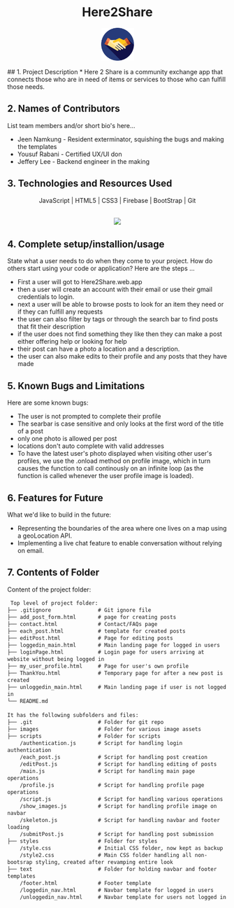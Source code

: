 <h1 align="center"> Here2Share 
</h1>
    <p align="center"> 
    	<img src="./images/hand.svg.svg" width=75px height=75px alt="">
    </p>	
## 1. Project Description
* Here 2 Share is a community exchange app that  connects those who are in need of items or services to those who can fulfill those needs.

## 2. Names of Contributors

List team members and/or short bio's here...

- Jeen Namkung - Resident exterminator, squishing the bugs and making the templates
- Yousuf Rabani - Certified UX/UI don
- Jeffery Lee - Backend engineer in the making

## 3. Technologies and Resources Used

<p align="center" > 
JavaScript | HTML5 | CSS3 | Firebase | BootStrap | Git
<br>
<br>
<p align="center">
  <a href="https://skillicons.dev">
    <img src="https://skillicons.dev/icons?i=javascript,html,css,firebase,bootstrap,git" />
  </a>
</p>
</p>

## 4. Complete setup/installion/usage

State what a user needs to do when they come to your project. How do others start using your code or application?
Here are the steps ...

- First a user will got to Here2Share.web.app
- then a user will create an account with their email or use their gmail credentials to login.
- next a user will be able to browse posts to look for an item they need or if they can fulfill any requests
- the user can also filter by tags or through the search bar to find posts that fit their description
- if the user does not find something they like then they can make a post either offering help or looking for help
- their post can have a photo a location and a description.
- the user can also make edits to their profile and any posts that they have made

## 5. Known Bugs and Limitations

Here are some known bugs:
* The user is not prompted to complete their profile
* The searbar is case sensitive and only looks at the first word of the title of a post
* only one photo is allowed per post
* locations don't auto complete with valid addresses
* To have the latest user's photo displayed when visiting other user's profiles, we use the .onload method on profile image, which in turn causes the function to call continously on an infinite loop (as the function is called whenever the user profile image is loaded). 

## 6. Features for Future

What we'd like to build in the future:

- Representing the boundaries of the area where one lives on a map using a geoLocation API.
- Implementing a live chat feature to enable conversation without relying on email.

## 7. Contents of Folder

Content of the project folder:

```
 Top level of project folder:
├── .gitignore               # Git ignore file
├── add_post_form.html       # page for creating posts
├── contact.html             # Contact/FAQs page
├── each_post.html           # template for created posts
├── editPost.html            # Page for editing posts
├── loggedin_main.html       # Main landing page for logged in users
├── loginPage.html           # Login page for users arriving at website without being logged in
├── my_user_profile.html     # Page for user's own profile
├── ThankYou.html            # Temporary page for after a new post is created
├── unloggedin_main.html     # Main landing page if user is not logged in
└── README.md

It has the following subfolders and files:
├── .git                     # Folder for git repo
├── images                   # Folder for various image assets
├── scripts                  # Folder for scripts
    /authentication.js       # Script for handling login authentication
    /each_post.js            # Script for handling post creation
    /editPost.js             # Script for handling editing of posts
    /main.js                 # Script for handling main page operations
    /profile.js              # Script for handling profile page operations
    /script.js               # Script for handling various operations
    /show_images.js          # Script for handling profile image on navbar
    /skeleton.js             # Script for handling navbar and footer loading
    /submitPost.js           # Script for handling post submission
├── styles                   # Folder for styles
    /style.css               # Initial CSS folder, now kept as backup
    /style2.css              # Main CSS folder handling all non-bootsrap styling, created after revamping entire look
├── text                     # Folder for holding navbar and footer templates
    /footer.html             # Footer template
    /loggedin_nav.html       # Navbar template for logged in users
    /unloggedin_nav.html     # Navbar template for users not logged in


```
